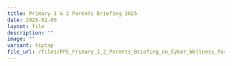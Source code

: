 ```yaml
---
title: Primary 1 & 2 Parents Briefing 2025
date: 2025-02-06
layout: file
description: ""
image: ""
variant: tiptap
file_url: /files/PPS_Primary_1_2_Parents_Briefing_on_Cyber_Wellness_for_2025.pdf
---
```

